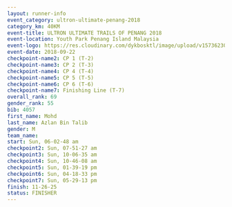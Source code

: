 ```yaml
---
layout: runner-info 
event_category: ultron-ultimate-penang-2018 
category_km: 40KM 
event-title: ULTRON ULTIMATE TRAILS OF PENANG 2018 
event-location: Youth Park Penang Island Malaysia 
event-logo: https://res.cloudinary.com/dykbosktl/image/upload/v1573623002/Logo/ULTRO_2018_LOGO_btp5xw.jpg 
event-date: 2018-09-22 
checkpoint-name2: CP 1 (T-2) 
checkpoint-name3: CP 2 (T-3) 
checkpoint-name4: CP 4 (T-4) 
checkpoint-name5: CP 5 (T-5) 
checkpoint-name6: CP 6 (T-6) 
checkpoint-name7: Finishing Line (T-7) 
overall_rank: 69
gender_rank: 55
bib: 4057
first_name: Mohd
last_name: Azlan Bin Talib
gender: M
team_name: 
start: Sun, 06-02-48 am
checkpoint2: Sun, 07-51-27 am
checkpoint3: Sun, 10-06-35 am
checkpoint4: Sun, 10-46-08 am
checkpoint5: Sun, 01-39-19 pm
checkpoint6: Sun, 04-18-33 pm
checkpoint7: Sun, 05-29-13 pm
finish: 11-26-25
status: FINISHER
---
```

